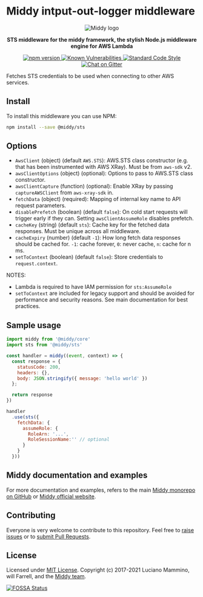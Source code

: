 # Middy intput-out-logger middleware

<div align="center">
  <img alt="Middy logo" src="https://raw.githubusercontent.com/middyjs/middy/main/docs/img/middy-logo.png"/>
</div>

<div align="center">
  <p><strong>STS middleware for the middy framework, the stylish Node.js middleware engine for AWS Lambda</strong></p>
</div>

<div align="center">
<p>
  <a href="http://badge.fury.io/js/%40middy%2Fsts">
    <img src="https://badge.fury.io/js/%40middy%2Fsts.svg" alt="npm version" style="max-width:100%;">
  </a>
  <a href="https://snyk.io/test/github/middyjs/middy">
    <img src="https://snyk.io/test/github/middyjs/middy/badge.svg" alt="Known Vulnerabilities" data-canonical-src="https://snyk.io/test/github/middyjs/middy" style="max-width:100%;">
  </a>
  <a href="https://standardjs.com/">
    <img src="https://img.shields.io/badge/code_style-standard-brightgreen.svg" alt="Standard Code Style"  style="max-width:100%;">
  </a>
  <a href="https://gitter.im/middyjs/Lobby">
    <img src="https://badges.gitter.im/gitterHQ/gitter.svg" alt="Chat on Gitter"  style="max-width:100%;">
  </a>
</p>
</div>

Fetches STS credentials to be used when connecting to other AWS services.

## Install

To install this middleware you can use NPM:

```bash
npm install --save @middy/sts
```


## Options

- `AwsClient` (object) (default `AWS.STS`): AWS.STS class constructor (e.g. that has been instrumented with AWS XRay). Must be from `aws-sdk` v2.
- `awsClientOptions` (object) (optional): Options to pass to AWS.STS class constructor.
- `awsClientCapture` (function) (optional): Enable XRay by passing `captureAWSClient` from `aws-xray-sdk` in.
- `fetchData` (object) (required): Mapping of internal key name to API request parameters.
- `disablePrefetch` (boolean) (default `false`): On cold start requests will trigger early if they can. Setting `awsClientAssumeRole` disables prefetch.
- `cacheKey` (string) (default `sts`): Cache key for the fetched data responses. Must be unique across all middleware.
- `cacheExpiry` (number) (default `-1`): How long fetch data responses should be cached for. `-1`: cache forever, `0`: never cache, `n`: cache for n ms.
- `setToContext` (boolean) (default `false`): Store credentials to `request.context`.

NOTES:
- Lambda is required to have IAM permission for `sts:AssumeRole`
- `setToContext` are included for legacy support and should be avoided for performance and security reasons. See main documentation for best practices.

## Sample usage

```javascript
import middy from '@middy/core'
import sts from '@middy/sts'

const handler = middy((event, context) => {
  const response = {
    statusCode: 200,
    headers: {},
    body: JSON.stringify({ message: 'hello world' })
  };

  return response
})

handler
  .use(sts({
    fetchData: {
      assumeRole: {
        RoleArn: '...',
        RoleSessionName:'' // optional
      }
    }
  }))
```


## Middy documentation and examples

For more documentation and examples, refers to the main [Middy monorepo on GitHub](https://github.com/middyjs/middy) or [Middy official website](https://middy.js.org).


## Contributing

Everyone is very welcome to contribute to this repository. Feel free to [raise issues](https://github.com/middyjs/middy/issues) or to [submit Pull Requests](https://github.com/middyjs/middy/pulls).


## License

Licensed under [MIT License](LICENSE). Copyright (c) 2017-2021 Luciano Mammino, will Farrell, and the [Middy team](https://github.com/middyjs/middy/graphs/contributors).

<a href="https://app.fossa.io/projects/git%2Bgithub.com%2Fmiddyjs%2Fmiddy?ref=badge_large">
  <img src="https://app.fossa.io/api/projects/git%2Bgithub.com%2Fmiddyjs%2Fmiddy.svg?type=large" alt="FOSSA Status"  style="max-width:100%;">
</a>
